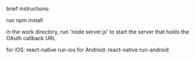 brief instructions:

run npm install

in the work directory, run 'node server.js' to start the server that holds the OAuth callback URL

for iOS: react-native run-ios
for Android: react-native run-android